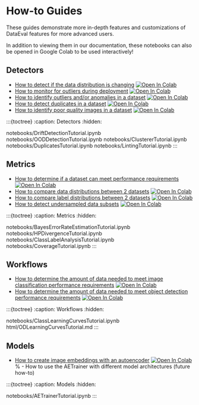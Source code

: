 # How-to Guides

These guides demonstrate more in-depth features and customizations of DataEval
features for more advanced users.

In addition to viewing them in our documentation, these notebooks can also be
opened in Google Colab to be used interactively!

## Detectors

- [How to detect if the data distribution is changing](notebooks/DriftDetectionTutorial.ipynb)
  [![Open In Colab][colab-badge]][drift-colab]
- [How to monitor for outliers during deployment](notebooks/OODDetectionTutorial.ipynb)
  [![Open In Colab][colab-badge]][out-colab]
- [How to identify outliers and/or anomalies in a dataset](notebooks/ClustererTutorial.ipynb)
  [![Open In Colab][colab-badge]][clust-colab]
- [How to detect duplicates in a dataset](notebooks/DuplicatesTutorial.ipynb)
  [![Open In Colab][colab-badge]][dup-colab]
- [How to identify poor quality images in a dataset](notebooks/LintingTutorial.ipynb)
  [![Open In Colab][colab-badge]][lint-colab]

:::{toctree}
:caption: Detectors
:hidden:

notebooks/DriftDetectionTutorial.ipynb
notebooks/OODDetectionTutorial.ipynb
notebooks/ClustererTutorial.ipynb
notebooks/DuplicatesTutorial.ipynb
notebooks/LintingTutorial.ipynb
:::

## Metrics

- [How to determine if a dataset can meet performance requirements](notebooks/BayesErrorRateEstimationTutorial.ipynb)
  [![Open In Colab][colab-badge]][ber-colab]
- [How to compare data distributions between 2 datasets](notebooks/HPDivergenceTutorial.ipynb)
  [![Open In Colab][colab-badge]][div-colab]
- [How to compare label distributions between 2 datasets](notebooks/ClassLabelAnalysisTutorial.ipynb)
  [![Open In Colab][colab-badge]][lbl-colab]
- [How to detect undersampled data subsets](notebooks/CoverageTutorial.ipynb)
  [![Open In Colab][colab-badge]][cov-colab]

:::{toctree}
:caption: Metrics
:hidden:

notebooks/BayesErrorRateEstimationTutorial.ipynb
notebooks/HPDivergenceTutorial.ipynb
notebooks/ClassLabelAnalysisTutorial.ipynb
notebooks/CoverageTutorial.ipynb
:::

## Workflows

- [How to determine the amount of data needed to meet image classification performance requirements](notebooks/ClassLearningCurvesTutorial.ipynb)
  [![Open In Colab][colab-badge]][suff-colab]
- [How to determine the amount of data needed to meet object detection performance requirements](html/ODLearningCurvesTutorial.md)
  [![Open In Colab][colab-badge]][odlc-colab]

:::{toctree}
:caption: Workflows
:hidden:

notebooks/ClassLearningCurvesTutorial.ipynb
html/ODLearningCurvesTutorial.md
:::

## Models

- [How to create image embeddings with an autoencoder](notebooks/AETrainerTutorial.ipynb)
  [![Open In Colab][colab-badge]][ae-colab]
% - How to use the AETrainer with different model architectures (future how-to)

[colab-badge]: https://colab.research.google.com/assets/colab-badge.svg
[ber-colab]: https://colab.research.google.com/github/aria-ml/dataeval/blob/v0.76.0/docs/source/how_to/notebooks/BayesErrorRateEstimationTutorial.ipynb
[suff-colab]: https://colab.research.google.com/github/aria-ml/dataeval/blob/v0.76.0/docs/source/how_to/notebooks/ClassLearningCurvesTutorial.ipynb
[div-colab]: https://colab.research.google.com/github/aria-ml/dataeval/blob/v0.76.0/docs/source/how_to/notebooks/HPDivergenceTutorial.ipynb
[drift-colab]: https://colab.research.google.com/github/aria-ml/dataeval/blob/v0.76.0/docs/source/how_to/notebooks/DriftDetectionTutorial.ipynb
[out-colab]: https://colab.research.google.com/github/aria-ml/dataeval/blob/v0.76.0/docs/source/how_to/notebooks/OODDetectionTutorial.ipynb
[ae-colab]: https://colab.research.google.com/github/aria-ml/dataeval/blob/v0.76.0/docs/source/how_to/notebooks/AETrainerTutorial.ipynb
[lbl-colab]: https://colab.research.google.com/github/aria-ml/dataeval/blob/v0.76.0/docs/source/how_to/notebooks/ClassLabelAnalysisTutorial.ipynb
[odlc-colab]: https://colab.research.google.com/github/aria-ml/dataeval/blob/v0.76.0/docs/source/how_to/notebooks/ODLearningCurvesTutorial.ipynb
[clust-colab]: https://colab.research.google.com/github/aria-ml/dataeval/blob/v0.76.0/docs/source/how_to/notebooks/ClustererTutorial.ipynb
[dup-colab]: https://colab.research.google.com/github/aria-ml/dataeval/blob/v0.76.0/docs/source/how_to/notebooks/DuplicatesTutorial.ipynb
[lint-colab]: https://colab.research.google.com/github/aria-ml/dataeval/blob/v0.76.0/docs/source/how_to/notebooks/LintingTutorial.ipynb
[cov-colab]: https://colab.research.google.com/github/aria-ml/dataeval/blob/v0.76.0/docs/source/how_to/notebooks/CoverageTutorial.ipynb

:::{toctree}
:caption: Models
:hidden:

notebooks/AETrainerTutorial.ipynb
:::
